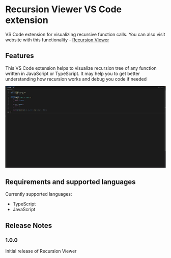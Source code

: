 # Recursion Viewer VS Code extension

VS Code extension for visualizing recursive function calls. You can also visit website with this functionality - [Recursion Viewer](https://dmytrobaida.github.io/recursion-viewer/)

## Features

This VS Code extension helps to visualize recursion tree of any function written in JavaScript or TypeScript. It may help you to get better understanding how recursion works and debug you code if needed

![Visualization example](./assets/extension.gif)

## Requirements and supported languages

Currently supported languages:

-   TypeScript
-   JavaScript

## Release Notes

### 1.0.0

Initial release of Recursion Viewer
